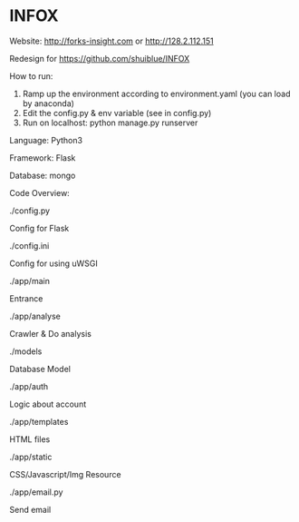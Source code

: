 # INFOX

Website: http://forks-insight.com or http://128.2.112.151

Redesign for https://github.com/shuiblue/INFOX

How to run:
1. Ramp up the environment according to environment.yaml (you can load by anaconda)
2. Edit the config.py & env variable (see in config.py)
3. Run on localhost: python manage.py runserver

Language: Python3

Framework: Flask

Database: mongo



Code Overview:

./config.py

Config for Flask



./config.ini

Config for using uWSGI



./app/main

Entrance



./app/analyse

Crawler & Do analysis



./models

Database Model



./app/auth

Logic about account



./app/templates

HTML files



./app/static

CSS/Javascript/Img Resource



./app/email.py

Send email





